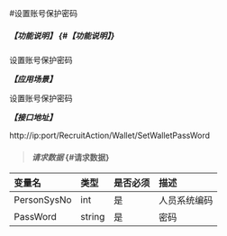 #设置账号保护密码

##### _【功能说明】_ {#【功能说明】}

设置账号保护密码

_**【应用场景】**_

设置账号保护密码

_**【接口地址】**_

http://ip:port/RecruitAction/Wallet/SetWalletPassWord

> #### _请求数据_ {#请求数据}

| 变量名 | 类型 | 是否必须 | 描述 |
| :--- | :--- | :--- | :--- |
| PersonSysNo | int | 是 | 人员系统编码 |
| PassWord | string | 是 | 密码|





